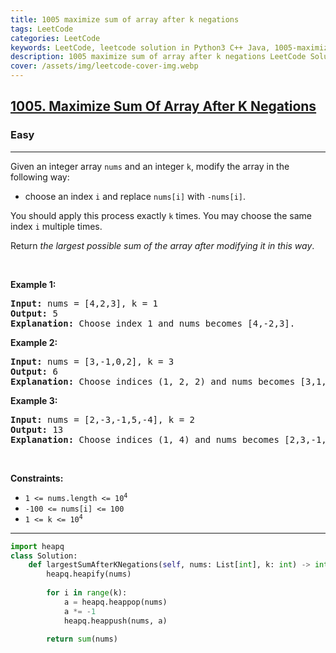 ```yaml
---
title: 1005 maximize sum of array after k negations
tags: LeetCode
categories: LeetCode
keywords: LeetCode, leetcode solution in Python3 C++ Java, 1005-maximize-sum-of-array-after-k-negations solution
description: 1005 maximize sum of array after k negations LeetCode Solution Explained
cover: /assets/img/leetcode-cover-img.webp
---
```





<h2><a href="https://leetcode.com/problems/maximize-sum-of-array-after-k-negations/">1005. Maximize Sum Of Array After K Negations</a></h2><h3>Easy</h3><hr><div><p>Given an integer array <code>nums</code> and an integer <code>k</code>, modify the array in the following way:</p>

<ul>
	<li>choose an index <code>i</code> and replace <code>nums[i]</code> with <code>-nums[i]</code>.</li>
</ul>

<p>You should apply this process exactly <code>k</code> times. You may choose the same index <code>i</code> multiple times.</p>

<p>Return <em>the largest possible sum of the array after modifying it in this way</em>.</p>

<p>&nbsp;</p>
<p><strong>Example 1:</strong></p>

<pre><strong>Input:</strong> nums = [4,2,3], k = 1
<strong>Output:</strong> 5
<strong>Explanation:</strong> Choose index 1 and nums becomes [4,-2,3].
</pre>

<p><strong>Example 2:</strong></p>

<pre><strong>Input:</strong> nums = [3,-1,0,2], k = 3
<strong>Output:</strong> 6
<strong>Explanation:</strong> Choose indices (1, 2, 2) and nums becomes [3,1,0,2].
</pre>

<p><strong>Example 3:</strong></p>

<pre><strong>Input:</strong> nums = [2,-3,-1,5,-4], k = 2
<strong>Output:</strong> 13
<strong>Explanation:</strong> Choose indices (1, 4) and nums becomes [2,3,-1,5,4].
</pre>

<p>&nbsp;</p>
<p><strong>Constraints:</strong></p>

<ul>
	<li><code>1 &lt;= nums.length &lt;= 10<sup>4</sup></code></li>
	<li><code>-100 &lt;= nums[i] &lt;= 100</code></li>
	<li><code>1 &lt;= k &lt;= 10<sup>4</sup></code></li>
</ul>
</div>

---




```python
import heapq
class Solution:
    def largestSumAfterKNegations(self, nums: List[int], k: int) -> int:
        heapq.heapify(nums)
        
        for i in range(k):
            a = heapq.heappop(nums)
            a *= -1
            heapq.heappush(nums, a)
        
        return sum(nums)
```
